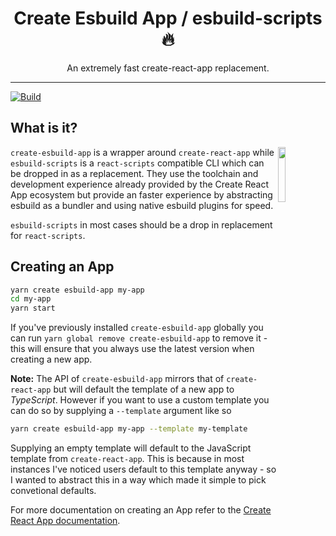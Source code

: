<div align="center">
<h1>Create Esbuild App / esbuild-scripts 🔥</h1>

<p>An extremely fast create-react-app replacement.</p>
</div>

---

<!-- prettier-ignore-start -->
[![Build](https://github.com/LukeSheard/esbuild-scripts/actions/workflows/node.js.yml/badge.svg)](https://github.com/LukeSheard/esbuild-scripts/actions/workflows/node.js.yml?query=branch%3Amain)
<!-- prettier-ignore-end -->

## What is it?

<img width="15%" align="right" src="https://esbuild.github.io/favicon.svg">

`create-esbuild-app` is a wrapper around `create-react-app` while `esbuild-scripts` is a `react-scripts` compatible CLI which can be dropped in as a replacement. They use the toolchain and development experience already provided by the Create React App ecosystem but provide an faster experience by abstracting esbuild as a bundler and using native esbuild plugins for speed.

`esbuild-scripts` in most cases should be a drop in replacement for `react-scripts`.

## Creating an App

```sh
yarn create esbuild-app my-app
cd my-app
yarn start
```

If you've previously installed `create-esbuild-app` globally you can run `yarn global remove create-esbuild-app` to remove it - this will ensure that you always use the latest version when creating a new app.

**Note:** The API of `create-esbuild-app` mirrors that of `create-react-app` but will default the template of a new app to _TypeScript_. However if you want to use a custom template you can do so
by supplying a `--template` argument like so

```sh
yarn create esbuild-app my-app --template my-template
```

Supplying an empty template will default to the JavaScript template from `create-react-app`. This is because in most instances I've noticed users default to this template anyway - so I wanted to abstract this in a way which made it simple to pick convetional defaults.

For more documentation on creating an App refer to the [Create React App documentation](https://create-react-app.dev/docs/folder-structure).
